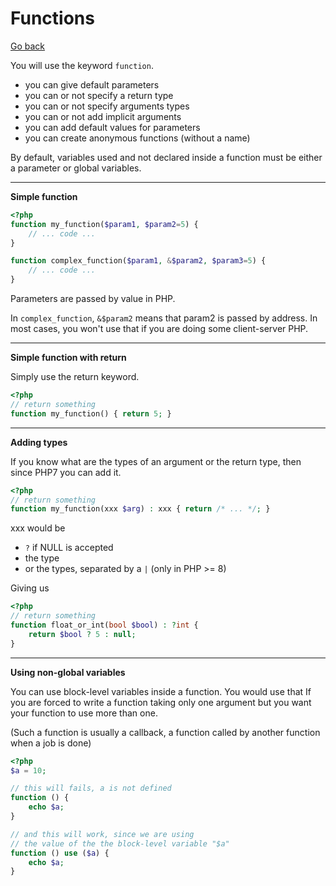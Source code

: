# Functions

[Go back](..)

You will use the keyword ``function``.

* you can give default parameters
* you can or not specify a return type
* you can or not specify arguments types
* you can or not add implicit arguments
* you can add default values for parameters
* you can create anonymous functions (without a name)

By default, variables used and not declared
inside a function must be either a parameter or 
global variables.

<hr class="sr">

**Simple function**

```php
<?php
function my_function($param1, $param2=5) {
    // ... code ...
}

function complex_function($param1, &$param2, $param3=5) {
    // ... code ...
}
```

Parameters are passed by value in PHP.

In ``complex_function``, `&$param2` means that
param2 is passed by address. In most
cases, you won't use that if you are doing
some client-server PHP.

<hr class="sr">

**Simple function with return**

Simply use the return keyword.

```php
<?php
// return something
function my_function() { return 5; }
```

<hr class="sl">

**Adding types**

If you know what are the types of an argument or
the return type, then since PHP7 you can add it.

```php
<?php
// return something
function my_function(xxx $arg) : xxx { return /* ... */; }
```

xxx would be

* ``?`` if NULL is accepted
* the type
* or the types, separated by a ``|`` (only in PHP >= 8)

Giving us

```php
<?php
// return something
function float_or_int(bool $bool) : ?int { 
    return $bool ? 5 : null;
}
```

<hr class="sr">

**Using non-global variables**

You can use block-level variables inside
a function. You would use that If you are forced to
write a function taking only one argument but you
want your function to use more than one.

(Such a function is usually a callback, a function
called by another function when a job is done)

```php
<?php
$a = 10;

// this will fails, a is not defined
function () { 
    echo $a;
}

// and this will work, since we are using
// the value of the the block-level variable "$a"
function () use ($a) {
    echo $a;
}
```